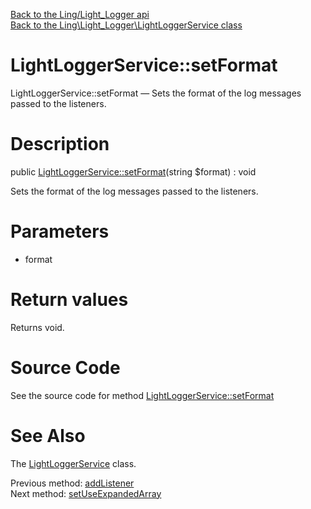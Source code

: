[Back to the Ling/Light_Logger api](https://github.com/lingtalfi/Light_Logger/blob/master/doc/api/Ling/Light_Logger.md)<br>
[Back to the Ling\Light_Logger\LightLoggerService class](https://github.com/lingtalfi/Light_Logger/blob/master/doc/api/Ling/Light_Logger/LightLoggerService.md)


LightLoggerService::setFormat
================



LightLoggerService::setFormat — Sets the format of the log messages passed to the listeners.




Description
================


public [LightLoggerService::setFormat](https://github.com/lingtalfi/Light_Logger/blob/master/doc/api/Ling/Light_Logger/LightLoggerService/setFormat.md)(string $format) : void




Sets the format of the log messages passed to the listeners.




Parameters
================


- format

    


Return values
================

Returns void.








Source Code
===========
See the source code for method [LightLoggerService::setFormat](https://github.com/lingtalfi/Light_Logger/blob/master/LightLoggerService.php#L154-L157)


See Also
================

The [LightLoggerService](https://github.com/lingtalfi/Light_Logger/blob/master/doc/api/Ling/Light_Logger/LightLoggerService.md) class.

Previous method: [addListener](https://github.com/lingtalfi/Light_Logger/blob/master/doc/api/Ling/Light_Logger/LightLoggerService/addListener.md)<br>Next method: [setUseExpandedArray](https://github.com/lingtalfi/Light_Logger/blob/master/doc/api/Ling/Light_Logger/LightLoggerService/setUseExpandedArray.md)<br>

